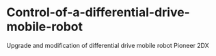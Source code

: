 # Control-of-a-differential-drive-mobile-robot
Upgrade and modification of differential drive mobile robot Pioneer 2DX
